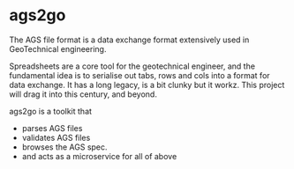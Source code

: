 ags2go
=======

The AGS file format is a data exchange format 
extensively used in GeoTechnical engineering.

Spreadsheets are a core tool for the 
geotechnical engineer, and the fundamental idea is to
serialise out tabs, rows and cols into a format
for data exchange. It has a long legacy, is a bit
clunky but it workz. This project will drag 
it into this century, and beyond.


ags2go is a toolkit that

- parses AGS files
- validates AGS files
- browses the AGS spec.
- and acts as a microservice for all of above




